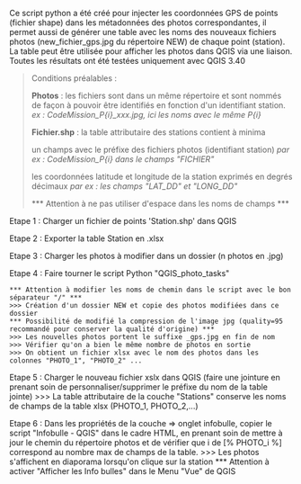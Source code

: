 Ce script python a été créé pour injecter les coordonnées GPS de points (fichier shape) dans les métadonnées des photos correspondantes, il permet aussi de générer une table avec les noms des nouveaux fichiers photos (new_fichier_gps.jpg du répertoire NEW) de chaque point (station). La table peut être utilisée pour afficher les photos dans QGIS via une liaison.
Toutes les résultats ont été testées uniquement avec QGIS 3.40

> Conditions préalables :
> 
> **Photos** : les fichiers sont dans un même répertoire et sont nommés de façon à pouvoir être identifiés en fonction d'un identifiant station.
> *ex : CodeMission_P{i}_xxx.jpg, ici les noms avec le même P{i}*
> 	
> **Fichier.shp** : la table attributaire des stations contient à minima 
> 
> un champs avec le préfixe des fichiers photos (identifiant station) 
> *par ex : CodeMission_P{i} dans le champs "FICHIER"*
> 
> les coordonnées latitude et longitude de la station exprimés en degrés décimaux 
> *par ex : les champs "LAT_DD" et "LONG_DD"*
> 
> *** Attention à ne pas utiliser d'espace dans les noms de champs ***
 
Etape 1 : Charger un fichier de points 'Station.shp' dans QGIS
 
Etape 2 : Exporter la table Station en .xlsx

Etape 3 : Charger les photos à modifier dans un dossier (n photos en .jpg)

Etape 4 : Faire tourner le script Python "QGIS_photo_tasks"

	*** Attention à modifier les noms de chemin dans le script avec le bon séparateur "/" ***
	>>> Création d'un dossier NEW et copie des photos modifiées dans ce dossier
	*** Possibilité de modifié la compression de l'image jpg (quality=95 recommandé pour conserver la qualité d'origine) ***
	>>> Les nouvelles photos portent le suffixe _gps.jpg en fin de nom
	>>> Vérifier qu'on a bien le même nombre de photos en sortie
	>>> On obtient un fichier xlsx avec le nom des photos dans les colonnes "PHOTO_1", "PHOTO_2" ...

Etape 5 : Charger le nouveau fichier xslx dans QGIS (faire une jointure en prenant soin de personnaliser/supprimer le préfixe du nom de la table jointe)
          >>> La table attributaire de la couche "Stations" conserve les noms de champs de la table xlsx (PHOTO_1, PHOTO_2,...)

Etape 6 : Dans les propriétés de la couche => onglet infobulle, copier le script "Infobulle - QGIS" dans le cadre HTML, en prenant soin de mettre à jour le chemin du répertoire photos et de vérifier que i de [% PHOTO_i %] correspond au nombre max de champs de la table.
	  >>> Les photos s'affichent en diaporama lorsqu'on clique sur la station
	  *** Attention à activer "Afficher les Info bulles" dans le Menu "Vue" de QGIS
